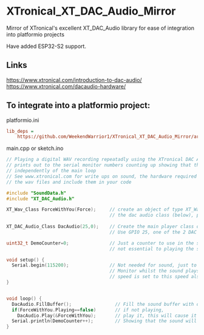 
# XTronical_XT_DAC_Audio_Mirror
Mirror of XTronical's excellent XT_DAC_Audio library for ease of integration into platformio projects

Have added ESP32-S2 support.

## Links
https://www.xtronical.com/introduction-to-dac-audio/
https://www.xtronical.com/dacaudio-hardware/

## To integrate into a platformio project:

platformio.ini
```ini
lib_deps =
    https://github.com/WeekendWarrior1/XTronical_XT_DAC_Audio_Mirror/archive/master.zip
```

main.cpp or sketch.ino
```cpp
// Playing a digital WAV recording repeatadly using the XTronical DAC Audio library
// prints out to the serial monitor numbers counting up showing that the sound plays 
// independently of the main loop
// See www.xtronical.com for write ups on sound, the hardware required and how to make
// the wav files and include them in your code

#include "SoundData.h"
#include "XT_DAC_Audio.h"

XT_Wav_Class ForceWithYou(Force);     // create an object of type XT_Wav_Class that is used by 
                                      // the dac audio class (below), passing wav data as parameter.
                                      
XT_DAC_Audio_Class DacAudio(25,0);    // Create the main player class object. 
                                      // Use GPIO 25, one of the 2 DAC pins and timer 0

uint32_t DemoCounter=0;               // Just a counter to use in the serial monitor
                                      // not essential to playing the sound

void setup() {
  Serial.begin(115200);               // Not needed for sound, just to demo printing to the serial
                                      // Monitor whilst the sound plays, ensure your serial monitor
                                      // speed is set to this speed also.
}


void loop() {
  DacAudio.FillBuffer();                // Fill the sound buffer with data
  if(ForceWithYou.Playing==false)       // if not playing,
    DacAudio.Play(&ForceWithYou);       // play it, this will cause it to repeat and repeat...
  Serial.println(DemoCounter++);        // Showing that the sound will play as well as your code running here.
}
```

